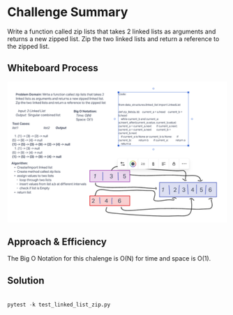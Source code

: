 # Challenge Summary

Write a function called zip lists that takes 2 linked lists as arguments and returns a new zipped list. Zip the two linked lists and return a reference to the zipped list.

## Whiteboard Process

![Whiteboard: Class 8](class8Whiteboard.png)

## Approach & Efficiency

The Big O Notation for this chalenge is O(N) for time and space is O(1).

## Solution

```python

pytest -k test_linked_list_zip.py

```
